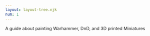 ```yaml
---
layout: layout-tree.njk
num: 1
---
```


<p>A guide about painting Warhammer, DnD, and 3D printed Miniatures</p>